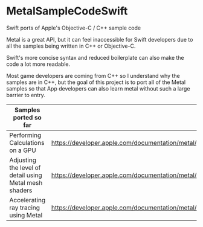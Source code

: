 # MetalSampleCodeSwift
Swift ports of Apple's Objective-C / C++ sample code

Metal is a great API, but it can feel inaccessible for Swift developers due to all the samples being written in C++ or Objective-C. 

Swift's more concise syntax and reduced boilerplate can also make the code a lot more readable.

Most game developers are coming from C++ so I understand why the samples are in C++, but the goal of this project is to port all of the Metal samples so that App developers can also learn metal without such a large barrier to entry.

| Samples ported so far  | Link to original sample |
| ------------- | ------------- |
| Performing Calculations on a GPU  | https://developer.apple.com/documentation/metal/performing_calculations_on_a_gpu  |
| Adjusting the level of detail using Metal mesh shaders  | https://developer.apple.com/documentation/metal/metal_sample_code_library/adjusting_the_level_of_detail_using_metal_mesh_shaders  |
| Accelerating ray tracing using Metal  | https://developer.apple.com/documentation/metal/metal_sample_code_library/accelerating_ray_tracing_using_metal  |
